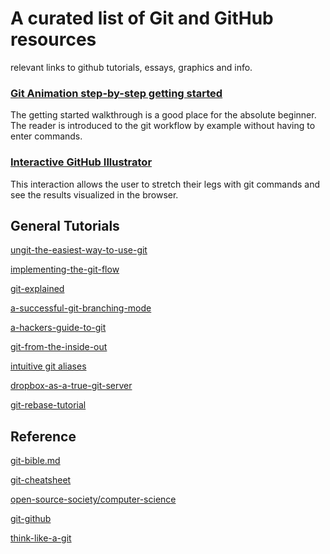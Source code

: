 # A curated list of Git and GitHub resources

relevant links to github tutorials, essays, graphics and info. 



### [Git Animation step-by-step getting started](http://pel-daniel.github.io/git-init/)

The getting started walkthrough is a good place for the absolute beginner. The reader is introduced to the git workflow by example without having to enter commands. 

### [Interactive GitHub Illustrator](https://onlywei.github.io/explain-git-with-d3/) 

This interaction allows the user to stretch their legs with git commands and see the results visualized in the browser. 



## General Tutorials

[ungit-the-easiest-way-to-use-git](http://blog.goguardian.com/nerds/ungit-the-easiest-way-to-use-git)

[implementing-the-git-flow](https://juristr.com/blog/2014/09/implementing-the-git-flow/)

[git-explained](https://juristr.com/blog/2013/04/git-explained/)

[a-successful-git-branching-mode](http://nvie.com/posts/a-successful-git-branching-model/)

[a-hackers-guide-to-git](https://wildlyinaccurate.com/a-hackers-guide-to-git/)

[git-from-the-inside-out](https://maryrosecook.com/blog/post/git-from-the-inside-out)

[intuitive git aliases](http://gggritso.com/human-git-aliases)

[dropbox-as-a-true-git-server](http://www.anishathalye.com/2016/04/25/dropbox-as-a-true-git-server/)

[git-rebase-tutorial](http://ianmiell.github.io/git-rebase-tutorial/)

## Reference

[git-bible.md](https://gist.github.com/dmglab/8402579)

[git-cheatsheet](http://www.ndpsoftware.com/git-cheatsheet.html)

[open-source-society/computer-science](https://github.com/open-source-society/computer-science)

[git-github](https://notes.almccann.com/git-github/)

[think-like-a-git](http://think-like-a-git.net/)


